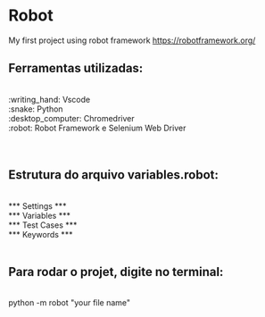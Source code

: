 # Robot
My first project using robot framework https://robotframework.org/

## Ferramentas utilizadas:
<br>
:writing_hand: Vscode <br>
:snake: Python <br>
:desktop_computer: Chromedriver <br>
:robot: Robot Framework e Selenium Web Driver <br>
<br>
<br>

## Estrutura do arquivo variables.robot: 
<br>
*** Settings ***
<br>
*** Variables ***
<br>
*** Test Cases ***
<br>
*** Keywords ***
<br>
<br>

## Para rodar o projet, digite no terminal:
<br>
 python -m robot "your file name"